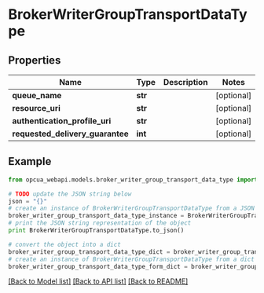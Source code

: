 # BrokerWriterGroupTransportDataType


## Properties
Name | Type | Description | Notes
------------ | ------------- | ------------- | -------------
**queue_name** | **str** |  | [optional] 
**resource_uri** | **str** |  | [optional] 
**authentication_profile_uri** | **str** |  | [optional] 
**requested_delivery_guarantee** | **int** |  | [optional] 

## Example

```python
from opcua_webapi.models.broker_writer_group_transport_data_type import BrokerWriterGroupTransportDataType

# TODO update the JSON string below
json = "{}"
# create an instance of BrokerWriterGroupTransportDataType from a JSON string
broker_writer_group_transport_data_type_instance = BrokerWriterGroupTransportDataType.from_json(json)
# print the JSON string representation of the object
print BrokerWriterGroupTransportDataType.to_json()

# convert the object into a dict
broker_writer_group_transport_data_type_dict = broker_writer_group_transport_data_type_instance.to_dict()
# create an instance of BrokerWriterGroupTransportDataType from a dict
broker_writer_group_transport_data_type_form_dict = broker_writer_group_transport_data_type.from_dict(broker_writer_group_transport_data_type_dict)
```
[[Back to Model list]](../README.md#documentation-for-models) [[Back to API list]](../README.md#documentation-for-api-endpoints) [[Back to README]](../README.md)



